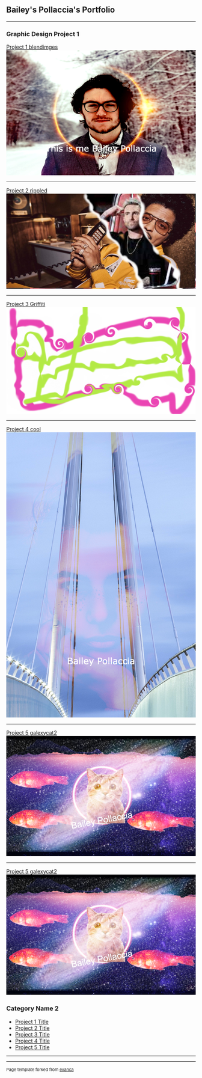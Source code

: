 ## Bailey's Pollaccia's Portfolio

--- 

###  Graphic Design Project 1

[Project 1 blendimges](/sample_page)
<img src="images/blendimages.png?raw=true"/>

---
[Project 2 rippled](/pdf/sample_presentation.pdf)
<img src="images/Bruno mars and Adam.jpg?raw=true"/>

---
[Project 3 Griffiti](http://example.com/)
<img src="images/picture.png?raw=true"/>

---
[Project 4 cool](http://example.com/)
<img src="images/cool.png?raw=true"/>

---
[Project 5 galexycat2](http://example.com/)
<img src="images/galexycat2.png?raw=true"/>

---
[Project 5 galexycat2](http://example.com/)
<img src="images/galexycat2.png?raw=true"/>
### Category Name 2

- [Project 1 Title](http://example.com/)
- [Project 2 Title](http://example.com/)
- [Project 3 Title](http://example.com/)
- [Project 4 Title](http://example.com/)
- [Project 5 Title](http://example.com/)

---




---
<p style="font-size:11px">Page template forked from <a href="https://github.com/evanca/quick-portfolio">evanca</a></p>
<!-- Remove above link if you don't want to attibute -->

